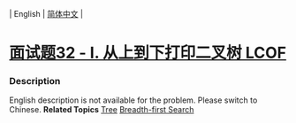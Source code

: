 | English | [简体中文](README.md) |

# [面试题32 - I. 从上到下打印二叉树 LCOF](https://leetcode-cn.com/problems/cong-shang-dao-xia-da-yin-er-cha-shu-lcof)
 ### Description
English description is not available for the problem. Please switch to Chinese.
**Related Topics**  [Tree](https://leetcode-cn.com/tag/tree) [Breadth-first Search](https://leetcode-cn.com/tag/breadth-first-search) 